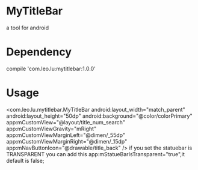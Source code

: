 # MyTitleBar
a tool for android

# Dependency
compile 'com.leo.lu:mytitlebar:1.0.0'

# Usage
 &lt;com.leo.lu.mytitlebar.MyTitleBar
        android:layout_width="match_parent"
        android:layout_height="50dp"
        android:background="@color/colorPrimary"
        app:mCustomView="@layout/title_num_search"
        app:mCustomViewGravity="mRight"
        app:mCustomViewMarginLeft="@dimen/_55dp"
        app:mCustomViewMarginRight="@dimen/_15dp"
        app:mNavButtonIcon="@drawable/title_back"
 /&gt; 
 if you set the statuebar is TRANSPARENT
  you can add this app:mStatueBarIsTransparent="true",it default is false;
 
 


